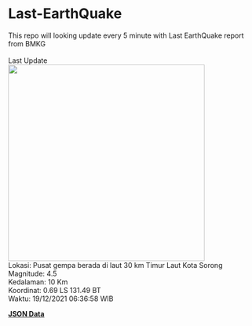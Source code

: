 # Last-EarthQuake
This repo will looking update every 5 minute with Last EarthQuake report from BMKG
<br>
<br>
Last Update
<br>
<img src="https://ews.bmkg.go.id/TEWS/data/20211219063658.mmi.jpg" width="400"/>
<br>
Lokasi: Pusat gempa berada di laut 30 km Timur Laut Kota Sorong <br>
Magnitude: 4.5 <br>
Kedalaman: 10 Km <br>
Koordinat: 0.69 LS 131.49 BT <br>
Waktu: 19/12/2021 06:36:58 WIB <br>

<a href="./data/data.json">**JSON Data**</a>
